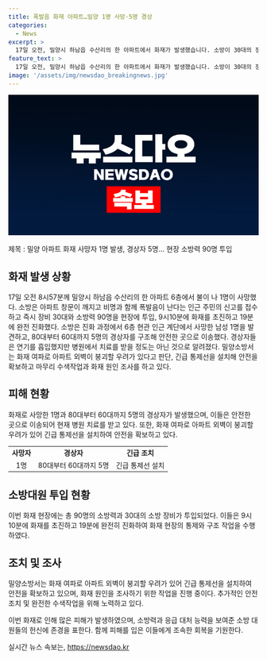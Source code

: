 ```yaml
---
title: 폭발음 화재 아파트…밀양 1명 사망·5명 경상
categories:
  - News
excerpt: >
  17일 오전, 밀양시 하남읍 수산리의 한 아파트에서 화재가 발생했습니다. 소방이 30대의 장비와 90명의 인력을 투입하여 19분에 화재를 진압했고, 사망자 1명과 부상자 5명을 발견하여 이송했습니다. 소방서는 외벽 붕괴 우려로 통제선을 설치하여 안전을 확보하고 있습니다.화재 원인에 대한 조사가 진행 중입니다.
feature_text: >
  17일 오전, 밀양시 하남읍 수산리의 한 아파트에서 화재가 발생했습니다. 소방이 30대의 장비와 90명의 인력을 투입하여 19분에 화재를 진압했고, 사망자 1명과 부상자 5명을 발견하여 이송했습니다. 소방서는 외벽 붕괴 우려로 통제선을 설치하여 안전을 확보하고 있습니다.화재 원인에 대한 조사가 진행 중입니다.
image: '/assets/img/newsdao_breakingnews.jpg'
---
```


<p><img src="/assets/img/newsdao_breakingnews.jpg" alt="ontimetimes 속보" /></p>

<p>제목 : 밀양 아파트 화재 사망자 1명 발생, 경상자 5명... 현장 소방력 90명 투입</p>

<h2 data-ke-size="size26">화재 발생 상황</h2>

<p data-ke-size="size16">17일 오전 8시57분께 밀양시 하남읍 수산리의 한 아파트 6층에서 불이 나 1명이 사망했다. 소방은 아파트 창문이 깨지고 비명과 함께 폭발음이 난다는 인근 주민의 신고를 접수하고 즉시 장비 30대와 소방력 90명을 현장에 투입, 9시10분에 화재를 초진하고 19분에 완전 진화했다. 소방은 진화 과정에서 6층 현관 인근 계단에서 사망한 남성 1명을 발견하고, 80대부터 60대까지 5명의 경상자를 구조해 안전한 곳으로 이송했다. 경상자들은 연기를 흡입했지만 병원에서 치료를 받을 정도는 아닌 것으로 알려졌다. 밀양소방서는 화재 여파로 아파트 외벽이 붕괴할 우려가 있다고 판단, 긴급 통제선을 설치해 안전을 확보하고 마무리 수색작업과 화재 원인 조사를 하고 있다.</p>

<h2 data-ke-size="size26">피해 현황</h2>

<p data-ke-size="size16">화재로 사망한 1명과 80대부터 60대까지 5명의 경상자가 발생했으며, 이들은 안전한 곳으로 이송되어 현재 병원 치료를 받고 있다. 또한, 화재 여파로 아파트 외벽이 붕괴할 우려가 있어 긴급 통제선을 설치하여 안전을 확보하고 있다.</p>

<table>
    <tr>
        <td style="text-align: center; height: 17px;"><b>사망자</b></td>
        <td style="text-align: center; height: 17px;"><b>경상자</b></td>
        <td style="text-align: center; height: 17px;"><b>긴급 조치</b></td>
    </tr>
    <tr>
        <td style="text-align: center; height: 17px;">1명</td>
        <td style="text-align: center; height: 17px;">80대부터 60대까지 5명</td>
        <td style="text-align: center; height: 17px;">긴급 통제선 설치</td>
    </tr>
</table>

<h2 data-ke-size="size26">소방대원 투입 현황</h2>

<p data-ke-size="size16">이번 화재 현장에는 총 90명의 소방력과 30대의 소방 장비가 투입되었다. 이들은 9시10분에 화재를 초진하고 19분에 완전히 진화하여 화재 현장의 통제와 구조 작업을 수행하였다.</p>

<h2 data-ke-size="size26">조치 및 조사</h2>

<p data-ke-size="size16">밀양소방서는 화재 여파로 아파트 외벽이 붕괴할 우려가 있어 긴급 통제선을 설치하여 안전을 확보하고 있으며, 화재 원인을 조사하기 위한 작업을 진행 중이다. 추가적인 안전 조치 및 완전한 수색작업을 위해 노력하고 있다.</p>

<p>이번 화재로 인해 많은 피해가 발생하였으며, 소방력과 응급 대처 능력을 보여준 소방 대원들의 헌신에 존경을 표한다. 함께 피해를 입은 이들에게 조속한 회복을 기원한다.</p>
실시간 뉴스 속보는, <a href="https://newsdao.kr" rel="dofollow">https://newsdao.kr</a>


